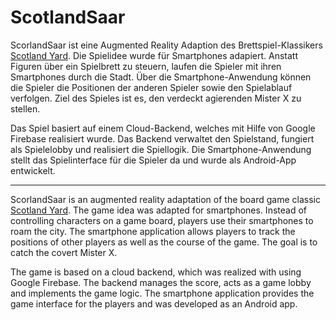 # ScotlandSaar

ScorlandSaar ist eine Augmented Reality Adaption des Brettspiel-Klassikers [Scotland Yard](https://de.wikipedia.org/wiki/Scotland_Yard_(Spiel)). Die Spielidee wurde für Smartphones adapiert. Anstatt Figuren über ein Spielbrett zu steuern, laufen die Spieler mit ihren Smartphones durch die Stadt. Über die Smartphone-Anwendung können die Spieler die Positionen der anderen Spieler sowie den Spielablauf verfolgen. Ziel des Spieles ist es, den verdeckt agierenden Mister X zu stellen. 

Das Spiel basiert auf einem Cloud-Backend, welches mit Hilfe von Google Firebase realisiert wurde. Das Backend verwaltet den Spielstand, fungiert als Spielelobby und realisiert die Spiellogik. Die Smartphone-Anwendung stellt das Spielinterface für die Spieler da und wurde als Android-App entwickelt. 

---

ScorlandSaar is an augmented reality adaptation of the board game classic [Scotland Yard](https://en.wikipedia.org/wiki/Scotland_Yard_(board_game)). The game idea was adapted for smartphones. Instead of controlling characters on a game board, players use their smartphones to roam the city. The smartphone application allows players to track the positions of other players as well as the course of the game. The goal is to catch the covert Mister X.

The game is based on a cloud backend, which was realized with using Google Firebase. The backend manages the score, acts as a game lobby and implements the game logic. The smartphone application provides the game interface for the players and was developed as an Android app.
